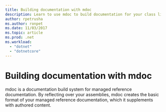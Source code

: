```yaml
---
title: Building documentation with mdoc
description: Learn to use mdoc to build documentation for your class library.
author: rpetrusha
ms.author: ronpet
ms.date: 11/03/2017
ms.topic: article
ms.prod: .net
ms.workload: 
  - "dotnet"
  - "dotnetcore"
---
```

# Building documentation with mdoc

mdoc is a documentation build system for managed reference documentation. By reflecting over your assemblies, mdoc creates the basic format of your managed reference documentation, which it supplements with authored content.